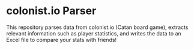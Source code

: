 # colonist.io Parser

This repository parses data from colonist.io (Catan board game), extracts relevant information such as player statistics, and writes the data to an Excel file to compare your stats with friends!

